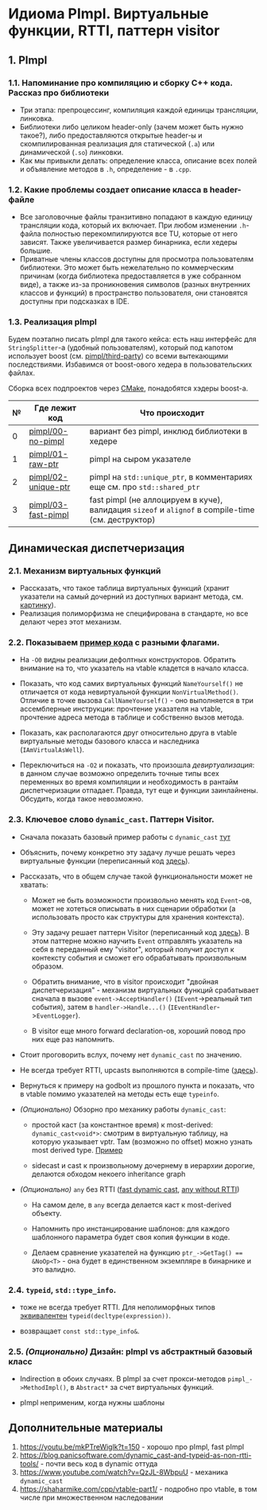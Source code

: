 # Идиома PImpl. Виртуальные функции, RTTI, паттерн visitor

## 1. PImpl

### 1.1. Напоминание про компиляцию и сборку C++ кода. Рассказ про библиотеки

* Три этапа: препроцессинг, компиляция каждой единицы трансляции, линковка.
* Библиотеки либо целиком header-only (зачем может быть нужно такое?), либо предоставляются открытые header-ы и скомпилированная реализация для статической (`.a`) или динамической (`.so`) линковки.
* Как мы привыкли делать: определение класса, описание всех полей и объявление методов в `.h`, определение - в `.cpp`.

### 1.2. Какие проблемы создает описание класса в header-файле

* Все заголовочные файлы транзитивно попадают в каждую единицу трансляции кода, который их включает. При любом изменении `.h`-файла полностью перекомпилируются все TU, которые от него зависят. Также увеличивается размер бинарника, если хедеры большие.
* Приватные члены классов доступны для просмотра пользователям библиотеки. Это может быть нежелательно по коммерческим причинам (когда библиотека предоставляется в уже собранном виде), а также из-за проникновения символов (разных внутренних классов и функций) в пространство пользователя, они становятся доступны при подсказках в IDE.

### 1.3. Реализация pImpl

Будем поэтапно писать pImpl для такого кейса: есть наш интерфейс для `StringSplitter`-а (удобный пользователям), который
под капотом использует boost (см. [pimpl/third-party](pimpl/third-party)) со всеми вытекающими последствиями. Избавимся
от boost-ового хедера в пользовательских файлах.

Сборка всех подпроектов через [CMake](pimpl/CMakeLists.txt), понадобятся хэдеры boost-а.

| №  | Где лежит код                              | Что происходит                                                                                      |
|----|--------------------------------------------|-----------------------------------------------------------------------------------------------------|
| 0  | [pimpl/00-no-pimpl](pimpl/00-no-pimpl)     | вариант без pimpl, инклюд библиотеки в хедере                                                       |
| 1  | [pimpl/01-raw-ptr](pimpl/01-raw-ptr)       | pimpl на сыром указателе                                                                            |
| 2  | [pimpl/02-unique-ptr](pimpl/02-unique-ptr) | pimpl на `std::unique_ptr`, в комментариях еще см. про `std::shared_ptr`                            |
| 3  | [pimpl/03-fast-pimpl](pimpl/03-fast-pimpl) | fast pimpl (не аллоцируем в куче), валидация `sizeof` и `alignof` в compile-time (см. деструктор)   |

## Динамическая диспетчеризация

### 2.1. Механизм виртуальных функций

* Рассказать, что такое таблица виртуальных функций (хранит указатели на самый дочерний из доступных вариант метода, см. [картинку](images/vtable.png)).
* Реализация полиморфизма не специфирована в стандарте, но все делают через этот механизм.

### 2.2. Показываем [пример кода](https://godbolt.org/z/95WfsEz51) с разными флагами.

* На `-O0` видны реализации дефолтных конструкторов. Обратить внимание на то, что указатель на vtable кладется в начало класса.

* Показать, что код самих виртуальных функций `NameYourself()` не отличается от кода невиртуальной функции `NonVirtualMethod()`. Отличие в точке вызова `CallNameYourself()` - оно выполняется в три ассемблерные инструкции: прочтение указателя на vtable, прочтение адреса метода в таблице и собственно вызов метода.

* Показать, как располагаются друг относительно друга в vtable виртуальные методы базового класса и наследника (`IAmVirtualAsWell`).

* Переключиться на `-O2` и показать, что произошла _девиртуализация_: в данном случае возможно определить точные типы всех переменных во время компиляции и необходимость в рантайм диспетчеризации отпадает. Правда, тут еще и функции заинлайнены. Обсудить, когда такое невозможно.
  
### 2.3. Ключевое слово `dynamic_cast`. Паттерн Visitor.

* Сначала показать базовый пример работы с `dynamic_cast` [тут](01-event-dispatcher-dynamic-cast.cpp)

* Объяснить, почему конкретно эту задачу лучше решать через виртуальные функции (переписанный код [здесь](02-event-dispatcher-virtual-functions.cpp)).

* Рассказать, что в общем случае такой функциональности может не хватать:

  - Может не быть возможности произвольно менять код `Event`-ов, может не хотеться описывать в них сценарии обработки (а использовать просто как структуры для хранения контекста).

  - Эту задачу решает паттерн Visitor (переписанный код [здесь](03-event-dispatcher-visitor.cpp)). В этом паттерне можно научить `Event` отправлять указатель на себя в переданный ему "visitor", который получит доступ к контексту события и сможет его обрабатывать произвольным образом.
  
  - Обратить внимание, что в visitor происходит "двойная диспетчеризация" - механизм виртуальных функций срабатывает сначала в вызове `event->AcceptHandler()` (`IEvent`->реальный тип события), затем в `handler->Handle...()` (`IEventHandler`->`EventLogger`).
  
  - В visitor еще много forward declaration-ов, хороший повод про них еще раз напомнить.
  
* Стоит проговорить вслух, почему нет `dynamic_cast` по значению.

* Не всегда требует RTTI, upcasts выполняются в compile-time ([здесь](04-dynamic-cast.cpp)).

* Вернуться к примеру на godbolt из прошлого пункта и показать, что в vtable помимо указателей на методы есть еще `typeinfo`.
  
* _(Опционально)_ Обзорно про механику работы `dynamic_cast`:
  
  - простой каст (за константное время) к most-derived: `dynamic_cast<void*>`: смотрим в виртуальную таблицу, на которую указывает vptr. Там (возможно по offset) можно узнать most derived type. [Пример](05-dynamic-cast-voidptr.cpp)
    
  - sidecast и cast к произвольному дочернему в иерархии дорогие, делаются обходом некоего inheritance graph

* _(Опционально)_ `any` без RTTI ([fast dynamic cast](06-fast-dynamic-cast.cpp), [any without RTTI](07-any-no-rtti.cpp))

  - На самом деле, в `any` всегда делается каст к most-derived объекту.
  
  - Напомнить про инстанцирование шаблонов: для каждого шаблонного параметра будет своя копия функции в коде.
  
  - Делаем сравнение указателей на функцию `ptr_->GetTag() == &NoOp<T>` - она будет в единственном экземпляре в бинарнике и это валидно.

### 2.4. `typeid`, `std::type_info`.

* тоже не всегда требует RTTI. Для неполиморфных типов [эквивалентен](08-typeid-no-rtti.cpp) `typeid(decltype(expression))`.

* возвращает `const std::type_info&`.

### 2.5. _(Опционально)_ Дизайн: pImpl vs абстрактный базовый класс

* Indirection в обоих случаях. В pImpl за счет прокси-методов `pimpl_->MethodImpl()`, в `Abstract*` за счет виртуальных функций.

* pImpl неприменим, когда нужны шаблоны

## Дополнительные материалы

1) https://youtu.be/mkPTreWiglk?t=150 - хорошо про pImpl, fast pImpl
2) https://blog.panicsoftware.com/dynamic_cast-and-typeid-as-non-rtti-tools/ - почти весь код в dynamic оттуда
3) https://www.youtube.com/watch?v=QzJL-8WbpuU - механика `dynamic_cast`
4) https://shaharmike.com/cpp/vtable-part1/ - подробно про vtable, в том числе при множественном наследовании
